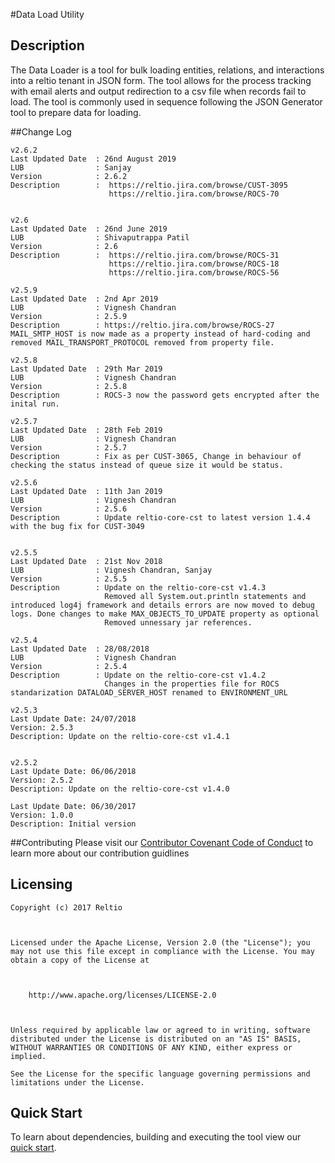 
#Data Load Utility

## Description
The Data Loader is a tool for bulk loading entities, relations, and interactions into a reltio tenant in JSON form. The tool allows for the process tracking with email alerts and output redirection to a csv file when records fail to load. The tool is commonly used in sequence following the JSON Generator tool to prepare data for loading.

##Change Log


```
v2.6.2
Last Updated Date  : 26nd August 2019
LUB                : Sanjay
Version            : 2.6.2
Description        :  https://reltio.jira.com/browse/CUST-3095
					  https://reltio.jira.com/browse/ROCS-70
					  

v2.6
Last Updated Date  : 26nd June 2019
LUB                : Shivaputrappa Patil
Version            : 2.6
Description        :  https://reltio.jira.com/browse/ROCS-31
					  https://reltio.jira.com/browse/ROCS-18
                      https://reltio.jira.com/browse/ROCS-56

v2.5.9
Last Updated Date  : 2nd Apr 2019
LUB                : Vignesh Chandran
Version            : 2.5.9
Description        : https://reltio.jira.com/browse/ROCS-27 MAIL_SMTP_HOST is now made as a property instead of hard-coding and removed MAIL_TRANSPORT_PROTOCOL removed from property file.

v2.5.8
Last Updated Date  : 29th Mar 2019
LUB                : Vignesh Chandran
Version            : 2.5.8
Description        : ROCS-3 now the password gets encrypted after the inital run.

v2.5.7
Last Updated Date  : 28th Feb 2019
LUB                : Vignesh Chandran
Version            : 2.5.7
Description        : Fix as per CUST-3065, Change in behaviour of checking the status instead of queue size it would be status.

v2.5.6
Last Updated Date  : 11th Jan 2019
LUB                : Vignesh Chandran
Version            : 2.5.6
Description        : Update reltio-core-cst to latest version 1.4.4 with the bug fix for CUST-3049


v2.5.5
Last Updated Date  : 21st Nov 2018
LUB                : Vignesh Chandran, Sanjay
Version            : 2.5.5
Description        : Update on the reltio-core-cst v1.4.3
                     Removed all System.out.println statements and introduced log4j framework and details errors are now moved to debug logs. Done changes to make MAX_OBJECTS_TO_UPDATE property as optional
                     Removed unnessary jar references.

v2.5.4
Last Updated Date  : 28/08/2018
LUB                : Vignesh Chandran
Version            : 2.5.4
Description        : Update on the reltio-core-cst v1.4.2
                     Changes in the properties file for ROCS standarization DATALOAD_SERVER_HOST renamed to ENVIRONMENT_URL

v2.5.3
Last Update Date: 24/07/2018
Version: 2.5.3
Description: Update on the reltio-core-cst v1.4.1

 
v2.5.2
Last Update Date: 06/06/2018
Version: 2.5.2
Description: Update on the reltio-core-cst v1.4.0

Last Update Date: 06/30/2017
Version: 1.0.0
Description: Initial version
```
##Contributing 
Please visit our [Contributor Covenant Code of Conduct](https://bitbucket.org/reltio-ondemand/common/src/a8e997d2547bf4df9f69bf3e7f2fcefe28d7e551/CodeOfConduct.md?at=master&fileviewer=file-view-default) to learn more about our contribution guidlines

## Licensing
```
Copyright (c) 2017 Reltio

 

Licensed under the Apache License, Version 2.0 (the "License"); you may not use this file except in compliance with the License. You may obtain a copy of the License at

 

    http://www.apache.org/licenses/LICENSE-2.0

 

Unless required by applicable law or agreed to in writing, software distributed under the License is distributed on an "AS IS" BASIS, WITHOUT WARRANTIES OR CONDITIONS OF ANY KIND, either express or implied.

See the License for the specific language governing permissions and limitations under the License.
```

## Quick Start 
To learn about dependencies, building and executing the tool view our [quick start](https://bitbucket.org/reltio-ondemand/util-dataload-processor/src/master/QuickStart.md).

